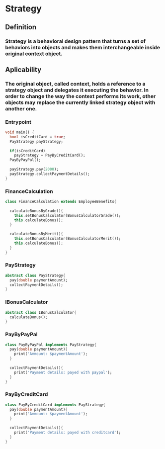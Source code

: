 # Strategy

## Definition
### Strategy is a behavioral design pattern that turns a set of behaviors into objects and makes them interchangeable inside original context object.

## Aplicability
### The original object, called context, holds a reference to a strategy object and delegates it executing the behavior. In order to change the way the context performs its work, other objects may replace the currently linked strategy object with another one.

### Entrypoint
```dart
void main() {
  bool isCreditCard = true;
  PayStrategy payStrategy;
  
  if(isCreditCard)
    payStrategy = PayByCreditCard();
  PayByPayPal();
  
  payStrategy.pay(2000);
  payStrategy.collectPaymentDetails();
}
```

### FinanceCalculation
```dart
class FinanceCalculation extends EmployeeBenefits{
  
  calculateBonusByGrade(){
    this.setBonusCalculator(BonusCalculatorGrade());
    this.calculateBonus();
  }
  
  calculateBonusByMerit(){
    this.setBonusCalculator(BonusCalculatorMerit());
    this.calculateBonus();
  }
}
```

### PayStrategy
```dart
abstract class PayStrategy{
  pay(double paymentAmount);
  collectPaymentDetails();
}
```

### IBonusCalculator
```dart
abstract class IBonusCalculator{
  calculateBonus();
}
```

### PayByPayPal
```dart
class PayByPayPal implements PayStrategy{
  pay(double paymentAmount){
    print('Ammount: $paymentAmount');
  }
  
  collectPaymentDetails(){
    print('Payment details: payed with paypal');
  }
}
```

### PayByCreditCard
```dart
class PayByCreditCard implements PayStrategy{
  pay(double paymentAmount){
    print('Ammount: $paymentAmount');
  }
  
  collectPaymentDetails(){
    print('Payment details: payed with creditcard');    
  }
}
```

